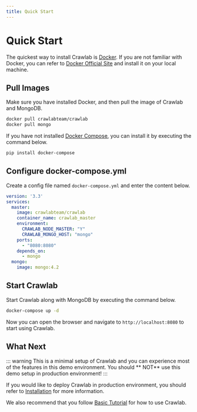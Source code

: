 ```yaml
---
title: Quick Start
---
```


# Quick Start

The quickest way to install Crawlab is [Docker](installation/docker.md). If you are not familiar with Docker, you can
refer to [Docker Official Site](https://www.docker.com/) and install it on your local machine.

## Pull Images

Make sure you have installed Docker, and then pull the image of Crawlab and MongoDB.

```bash
docker pull crawlabteam/crawlab
docker pull mongo
```

If you have not installed [Docker Compose](https://docs.docker.com/compose/), you can install it by executing the
command below.

```bash
pip install docker-compose
```

## Configure docker-compose.yml

Create a config file named `docker-compose.yml` and enter the content below.

```yaml
version: '3.3'
services:
  master:
    image: crawlabteam/crawlab
    container_name: crawlab_master
    environment:
      CRAWLAB_NODE_MASTER: "Y"
      CRAWLAB_MONGO_HOST: "mongo"
    ports:
      - "8080:8080"
    depends_on:
      - mongo
  mongo:
    image: mongo:4.2
```

## Start Crawlab

Start Crawlab along with MongoDB by executing the command below.

```bash
docker-compose up -d
```

Now you can open the browser and navigate to `http://localhost:8080` to start using Crawlab.

## What Next

::: warning
This is a minimal setup of Crawlab and you can experience most of the features in this demo environment. You should **
NOT** use this demo setup in production environment!
:::

If you would like to deploy Crawlab in production environment, you should refer
to [Installation](installation/README.md) for more information.

We also recommend that you follow [Basic Tutorial](basic-tutorial/README.md) for how to use Crawlab.
